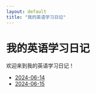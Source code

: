 ```yaml
---
layout: default
title: "我的英语学习日记"
---
```


# 我的英语学习日记

欢迎来到我的英语学习日记！

- [2024-06-14](XL_daily_english/audio/2025-06-16-sentence1.mp3)
- [2024-06-15](XL_daily_english/audio/2025-06-16-sentence2.mp3)
